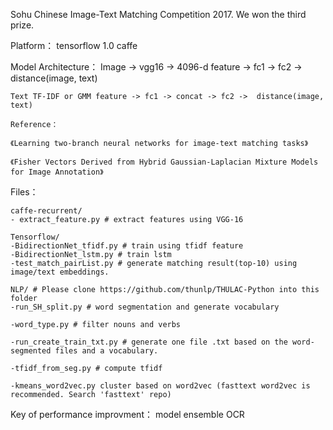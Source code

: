 Sohu Chinese Image-Text Matching Competition 2017.
We won the third prize.


Platform：
tensorflow 1.0
caffe

Model Architecture：
	Image -> vgg16 -> 4096-d feature -> fc1 -> fc2 -> distance(image, text)
	
	Text TF-IDF or GMM feature -> fc1 -> concat -> fc2 ->  distance(image, text)
	
	Reference：
	
	《Learning two-branch neural networks for image-text matching tasks》
	
	《Fisher Vectors Derived from Hybrid Gaussian-Laplacian Mixture Models for Image Annotation》

Files：

    caffe-recurrent/
	- extract_feature.py # extract features using VGG-16

    Tensorflow/
	-BidirectionNet_tfidf.py # train using tfidf feature
	-BidirectionNet_lstm.py # train lstm
	-test_match_pairList.py # generate matching result(top-10) using image/text embeddings.

    NLP/ # Please clone https://github.com/thunlp/THULAC-Python into this folder
	-run_SH_split.py # word segmentation and generate vocabulary

	-word_type.py # filter nouns and verbs

	-run_create_train_txt.py # generate one file .txt based on the word-segmented files and a vocabulary.

	-tfidf_from_seg.py # compute tfidf

	-kmeans_word2vec.py cluster based on word2vec (fasttext word2vec is recommended. Search 'fasttext' repo)

Key of performance improvment：
    model ensemble
    OCR
